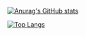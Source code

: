 [![Anurag's GitHub stats](https://github-readme-stats.vercel.app/api?username=XMMMMMMM&count_private=true&show_icons=true)](https://github.com/XMMMMMMM)

[![Top Langs](https://github-readme-stats.vercel.app/api/top-langs/?username=XMMMMMMM&layout=compact)](https://github.com/XMMMMMMM)

<!--
**XMMMMMMM/XMMMMMMM** is a ✨ _special_ ✨ repository because its `README.md` (this file) appears on your GitHub profile.

Here are some ideas to get you started:

- 🔭 I’m currently working on ...
- 🌱 I’m currently learning ...
- 👯 I’m looking to collaborate on ...
- 🤔 I’m looking for help with ...
- 💬 Ask me about ...
- 📫 How to reach me: ...
- 😄 Pronouns: ...
- ⚡ Fun fact: ...
-->
